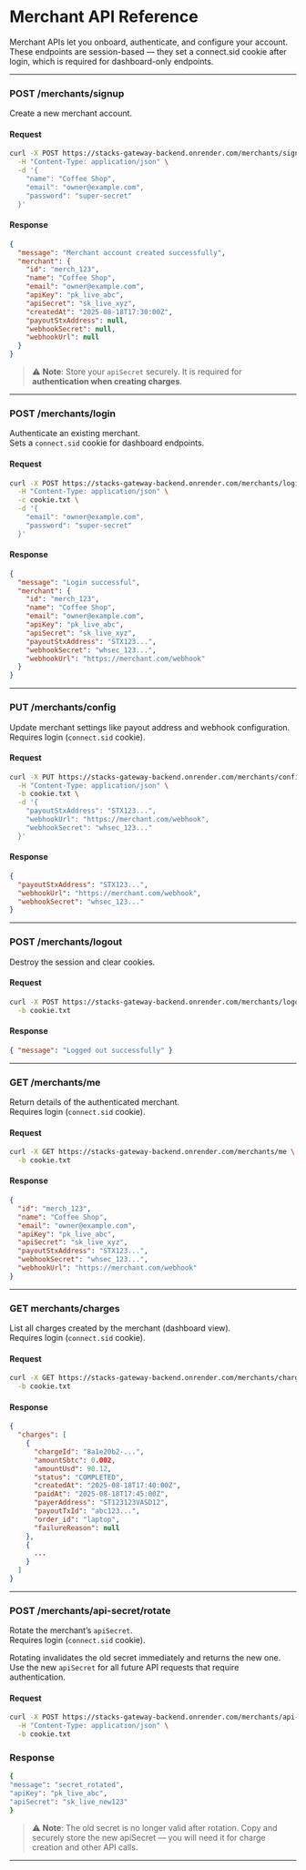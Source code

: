 # Merchant API Reference

Merchant APIs let you onboard, authenticate, and configure your account. These
endpoints are session-based — they set a connect.sid cookie after login, which
is required for dashboard-only endpoints.

---

### **POST /merchants/signup**

Create a new merchant account.

#### Request

```bash
curl -X POST https://stacks-gateway-backend.onrender.com/merchants/signup \
  -H "Content-Type: application/json" \
  -d '{
    "name": "Coffee Shop",
    "email": "owner@example.com",
    "password": "super-secret"
  }'
```

#### Response

```json
{
  "message": "Merchant account created successfully",
  "merchant": {
    "id": "merch_123",
    "name": "Coffee Shop",
    "email": "owner@example.com",
    "apiKey": "pk_live_abc",
    "apiSecret": "sk_live_xyz",
    "createdAt": "2025-08-18T17:30:00Z",
    "payoutStxAddress": null,
    "webhookSecret": null,
    "webhookUrl": null
  }
}
```

> ⚠️ **Note**: Store your `apiSecret` securely. It is required for **authentication when creating charges**.

---

### **POST /merchants/login**

Authenticate an existing merchant.\
Sets a `connect.sid` cookie for dashboard endpoints.

#### Request

```bash
curl -X POST https://stacks-gateway-backend.onrender.com/merchants/login \
  -H "Content-Type: application/json" \
  -c cookie.txt \
  -d '{
    "email": "owner@example.com",
    "password": "super-secret"
  }'
```

#### Response

```json
{
  "message": "Login successful",
  "merchant": {
    "id": "merch_123",
    "name": "Coffee Shop",
    "email": "owner@example.com",
    "apiKey": "pk_live_abc",
    "apiSecret": "sk_live_xyz",
    "payoutStxAddress": "STX123...",
    "webhookSecret": "whsec_123...",
    "webhookUrl": "https://merchant.com/webhook"
  }
}
```

---

### **PUT /merchants/config**

Update merchant settings like payout address and webhook configuration.\
Requires login (`connect.sid` cookie).

#### Request

```bash
curl -X PUT https://stacks-gateway-backend.onrender.com/merchants/config \
  -H "Content-Type: application/json" \
  -b cookie.txt \
  -d '{
    "payoutStxAddress": "STX123...",
    "webhookUrl": "https://merchant.com/webhook",
    "webhookSecret": "whsec_123..."
  }'
```

#### Response

```json
{
  "payoutStxAddress": "STX123...",
  "webhookUrl": "https://merchant.com/webhook",
  "webhookSecret": "whsec_123..."
}
```

---

### **POST /merchants/logout**

Destroy the session and clear cookies.

#### Request

```bash
curl -X POST https://stacks-gateway-backend.onrender.com/merchants/logout \
  -b cookie.txt
```

#### Response

```json
{ "message": "Logged out successfully" }
```

---

### **GET /merchants/me**

Return details of the authenticated merchant.\
Requires login (`connect.sid` cookie).

#### Request

```bash
curl -X GET https://stacks-gateway-backend.onrender.com/merchants/me \
  -b cookie.txt
```

#### Response

```json
{
  "id": "merch_123",
  "name": "Coffee Shop",
  "email": "owner@example.com",
  "apiKey": "pk_live_abc",
  "apiSecret": "sk_live_xyz",
  "payoutStxAddress": "STX123...",
  "webhookSecret": "whsec_123...",
  "webhookUrl": "https://merchant.com/webhook"
}
```

---

### **GET merchants/charges**

List all charges created by the merchant (dashboard view).\
Requires login (`connect.sid` cookie).

#### Request

```bash
curl -X GET https://stacks-gateway-backend.onrender.com/merchants/charges \
  -b cookie.txt
```

#### Response

```json
{
  "charges": [
    {
      "chargeId": "8a1e20b2-...",
      "amountSbtc": 0.002,
      "amountUsd": 90.12,
      "status": "COMPLETED",
      "createdAt": "2025-08-18T17:40:00Z",
      "paidAt": "2025-08-18T17:45:00Z",
      "payerAddress": "ST123123VASD12",
      "payoutTxId": "abc123...",
      "order_id": "laptop",
      "failureReason": null
    },
    {
      ...
    }
  ]
}
```

---

### **POST /merchants/api-secret/rotate**

Rotate the merchant’s `apiSecret`.  
Requires login (`connect.sid` cookie).

Rotating invalidates the old secret immediately and returns the new one.  
Use the new `apiSecret` for all future API requests that require authentication.

#### Request

```bash
curl -X POST https://stacks-gateway-backend.onrender.com/merchants/api-secret/rotate \
  -H "Content-Type: application/json" \
  -b cookie.txt
```

### Response

```bash
{
"message": "secret_rotated",
"apiKey": "pk_live_abc",
"apiSecret": "sk_live_new123"
}
```

> ⚠️ **Note**: The old secret is no longer valid after rotation. Copy and securely store the new apiSecret — you will need it for charge creation and other API calls.

---
